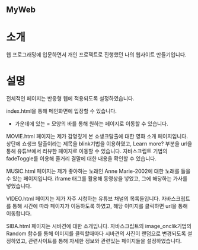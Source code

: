 ## MyWeb

# 소개

웹 프로그래밍에 입문하면서 개인 프로젝트로 진행했던 나의 웹사이트 만들기입니다.

# 설명

전체적인 페이지는 반응형 웹에 적용되도록 설정하였습니다.

index.html을 통해 메인화면에 입장할 수 있습니다.
- 가운데에 있는 = 모양의 바를 통해 원하는 페이지로 이동할 수 있습니다.

MOVIE.html 페이지는 제가 감명깊게 본 쇼생크탈출에 대한 영화 소개 페이지입니다.
상단에 쇼생크 탈출이라는 제목을 blink기법을 이용하였고,
Learn more? 부분을 url을 통해 유튜브에서 리뷰한 페이지로 이동할 수 있습니다.
자바스크립트 기법의 fadeToggle를 이용해 줄거리 결말에 대한 내용을 확인할 수 있습니다.

MUSIC.html 페이지는 제가 좋아하는 노래인 Anne Marie-2002에 대한 노래를 들을 수 있는 페이지입니다.
iframe 태그를 활용해 동영상을 넣었고, 그에 해당하는 가사를 넣었습니다.

VIDEO.html 페이지는 제가 자주 시청하는 유튜브 채널의 목록들입니다. 자바스크립트를 통해 시간에 따라 페이지가 이동하도록 하였고,
해당 이미지를 클릭하면 url을 통해 이동합니다.

SIBA.html 페이지는 시바견에 대한 소개입니다. 자바스크립트의 image_onclik기법의 Random 함수를 통해 이미지를 클릭할때마다 시바견의 사진이 랜덤으로 변경되도록 설정하였고,
관련사이트를 통해 자세한 정보와 관련있는 페이지들을 설정하였습니다.







